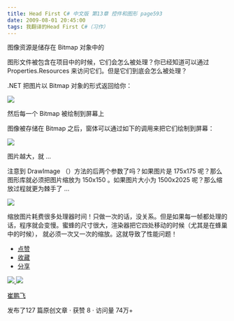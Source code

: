 ```yaml
---
title: Head First C# 中文版 第13章 控件和图形 page593
date: 2009-08-01 20:45:00
tags: 我翻译的Head First C#（习作）
---
```

图像资源是储存在  Bitmap  对象中的

  

图形文件被包含在项目中的时候，它们会怎么被处理？你已经知道可以通过  Properties.Resources  来访问它们。但是它们到底会怎么被处理？

  

.NET  把图片以  Bitmap  对象的形式返回给你：

  

![](https://p-blog.csdn.net/images/p_blog_csdn_net/cuipengfei1/EntryImages/20090801/2009-08-01_20-23-09.jpg)

然后每一个  Bitmap  被绘制到屏幕上

  

图像被存储在  Bitmap  之后，窗体可以通过如下的调用来把它们绘制到屏幕：

  

![](https://p-blog.csdn.net/images/p_blog_csdn_net/cuipengfei1/EntryImages/20090801/2009-08-01_20-29-13.jpg)

图片越大，就  ...

  

注意到  DrawImage  （）方法的后两个参数了吗？如果图片是  175x175  呢？那么图形库就必须把图片缩放为  150x150
。如果图片大小为  1500x2025  呢？那么缩放过程就更为棘手了  ...

  

![](https://p-blog.csdn.net/images/p_blog_csdn_net/cuipengfei1/EntryImages/20090801/2009-08-01_20-38-23.jpg)

缩放图片耗费很多处理器时间！只做一次的话，没关系。但是如果每一帧都处理的话，程序就会变慢。蜜蜂的尺寸很大，渲染器把它四处移动的时候（尤其是在蜂巢中的时候），
就必须一次又一次的缩放。这就导致了性能问题！

  * [ 点赞  ](javascript:;)
  * [ 收藏  ](javascript:;)
  * [ 分享 ](javascript:;)

[ ![](https://profile.csdnimg.cn/5/2/5/3_cuipengfei1)
![](https://g.csdnimg.cn/static/user-reg-year/1x/11.png)
](https://blog.csdn.net/cuipengfei1)

[ 崔鹏飞 ](https://blog.csdn.net/cuipengfei1)

发布了127 篇原创文章  ·  获赞 8  ·  访问量 74万+

